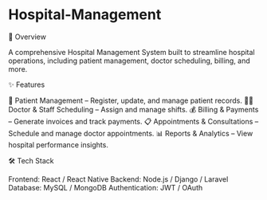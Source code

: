 # Hospital-Management

📌 Overview

A comprehensive Hospital Management System built to streamline hospital operations, including patient management, doctor scheduling, billing, and more.

✨ Features

🏥 Patient Management – Register, update, and manage patient records.
👨‍⚕️ Doctor & Staff Scheduling – Assign and manage shifts.
💰 Billing & Payments – Generate invoices and track payments.
📋 Appointments & Consultations – Schedule and manage doctor appointments.
📊 Reports & Analytics – View hospital performance insights.

🛠️ Tech Stack

Frontend: React / React Native
Backend: Node.js / Django / Laravel
Database: MySQL / MongoDB
Authentication: JWT / OAuth
